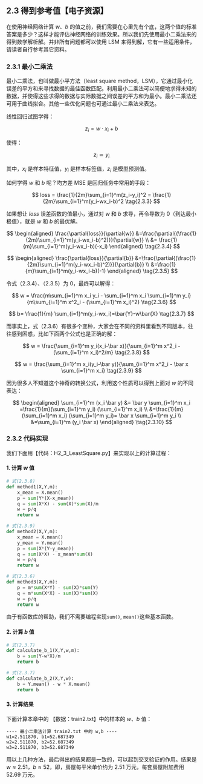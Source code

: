 
## 2.3 得到参考值【电子资源】

在使用神经网络计算 $w、b$ 的值之前，我们需要在心里先有个底，这两个值的标准答案是多少？这样才能评估神经网络的训练效果。所以我们先使用最小二乘法来的得到数学解析解。并非所有问题都可以使用 LSM 来得到解，它有一些适用条件，请读者自行参考其它资料。

### 2.3.1 最小二乘法

最小二乘法，也叫做最小平方法（least square method，LSM），它通过最小化误差的平方和来寻找数据的最佳函数匹配。利用最小二乘法可以简便地求得未知的数据，并使得这些求得的数据与实际数据之间误差的平方和为最小。最小二乘法还可用于曲线拟合。其他一些优化问题也可通过最小二乘法来表达。

线性回归试图学得：

$$z_i=w \cdot x_i+b \tag{2.3.1}$$

使得：

$$
z_i \simeq y_i 
\tag{2.3.2}
$$

其中，$x_i$ 是样本特征值，$y_i$ 是样本标签值，$z_i$ 是模型预测值。

如何学得 $w$ 和 $b$ 呢？均方差 MSE 是回归任务中常用的手段：

$$
loss = \frac{1}{2m}\sum_{i=1}^m(z_i-y_i)^2 = \frac{1}{2m}\sum_{i=1}^m(y_i-wx_i-b)^2 \tag{2.3.3}
$$

如果想让 $loss$ 误差函数的值最小，通过对 $w$ 和 $b$ 求导，再令导数为 $0$（到达最小极值），就是 $w$ 和 $b$ 的最优解。

$$
\begin{aligned}
\frac{\partial{loss}}{\partial{w}} &=\frac{\partial{(\frac{1}{2m}\sum_{i=1}^m(y_i-wx_i-b)^2)}}{\partial{w}}
\\
&= \frac{1}{m}\sum_{i=1}^m(y_i-wx_i-b)(-x_i) 
\end{aligned}
\tag{2.3.4}
$$

$$
\begin{aligned}
\frac{\partial{loss}}{\partial{b}} &=\frac{\partial{(\frac{1}{2m}\sum_{i=1}^m(y_i-wx_i-b)^2)}}{\partial{b}} 
\\
&=\frac{1}{m}\sum_{i=1}^m(y_i-wx_i-b)(-1) 
\end{aligned}
\tag{2.3.5}
$$

令式（2.3.4）、（2.3.5）为 $0$，最终可以解得：

$$
w = \frac{m\sum_{i=1}^m x_i y_i - \sum_{i=1}^m x_i \sum_{i=1}^m y_i}{m\sum_{i=1}^m x^2_i - (\sum_{i=1}^m x_i)^2} 
\tag{2.3.6}
$$

$$
b= \frac{1}{m} \sum_{i=1}^m(y_i-wx_i)=\bar{Y}-w\bar{X} 
\tag{2.3.7}
$$

而事实上，式（2.3.6）有很多个变种，大家会在不同的资料里看到不同版本，往往感到困惑，比如下面两个公式也是正确的解：

$$
w = \frac{\sum_{i=1}^m y_i(x_i-\bar x)}{\sum_{i=1}^m x^2_i - (\sum_{i=1}^m x_i)^2/m} 
\tag{2.3.8}
$$

$$
w = \frac{\sum_{i=1}^m x_i(y_i-\bar y)}{\sum_{i=1}^m x^2_i - \bar x \sum_{i=1}^m x_i} 
\tag{2.3.9}
$$

因为很多人不知道这个神奇的转换公式，利用这个性质可以得到上面对 $w$ 的不同表达：

$$
\begin{aligned}
\sum_{i=1}^m (x_i \bar y) &= \bar y \sum_{i=1}^m x_i =\frac{1}{m}(\sum_{i=1}^m y_i) (\sum_{i=1}^m x_i) \\
&=\frac{1}{m}(\sum_{i=1}^m x_i) (\sum_{i=1}^m y_i)= \bar x \sum_{i=1}^m y_i \\
&=\sum_{i=1}^m (y_i \bar x) 
\end{aligned}
\tag{2.3.10}
$$

### 2.3.2 代码实现

我们下面用【代码：H2_3_LeastSquare.py】来实现以上的计算过程：

#### 1. 计算 $w$ 值

```Python
# 式(2.3.8)
def method1(X,Y,m):
    x_mean = X.mean()
    p = sum(Y*(X-x_mean))
    q = sum(X*X) - sum(X)*sum(X)/m
    w = p/q
    return w

# 式(2.3.9)
def method2(X,Y,m):
    x_mean = X.mean()
    y_mean = Y.mean()
    p = sum(X*(Y-y_mean))
    q = sum(X*X) - x_mean*sum(X)
    w = p/q
    return w

# 式(2.3.6)
def method3(X,Y,m):
    p = m*sum(X*Y) - sum(X)*sum(Y)
    q = m*sum(X*X) - sum(X)*sum(X)
    w = p/q
    return w
```

由于有函数库的帮助，我们不需要编程实现`sum()`, `mean()`这些基本函数。

#### 2. 计算 $b$ 值

```Python
# 式(2.3.7)
def calculate_b_1(X,Y,w,m):
    b = sum(Y-w*X)/m
    return b

# 式(2.3.7)
def calculate_b_2(X,Y,w):
    b = Y.mean() - w * X.mean()
    return b
```

#### 3. 计算结果

下面计算本章中的 【数据：train2.txt】中的样本的 $w、b$ 值：

```
---- 最小二乘法计算 train2.txt 中的 w,b ----
w1=2.511870, b1=52.687349
w2=2.511870, b2=52.687349
w3=2.511870, b3=52.687349
```
用以上几种方法，最后得出的结果都是一致的，可以起到交叉验证的作用。结果是 $w \approx 2.51，b \approx 52$，即，房屋每平米单价约为 2.51 万元，每套房屋附加费用 52.69 万元。
